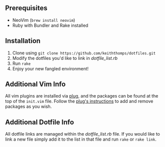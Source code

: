 Prerequisites
-------------
* NeoVim (`brew install neovim`)
* Ruby with Bundler and Rake installed

Installation
------------
1. Clone using `git clone https://github.com/keiththomps/dotfiles.git`
3. Modify the dotfiles you'd like to link in _dotfile_list.rb_
4. Run `rake`
5. Enjoy your new fangled environment!

Additional Vim Info
-------------------
All vim plugins are installed via [plug][1], and the packages can be found at the top of the `init.vim` file.
Follow the [plug's instructions][1] to add and remove packages as you wish.

Additional Dotfile Info
-----------------------
All dotfile links are managed within the _dotfile_list.rb_ file. If you would like to link a new file simply add
it to the list in that file and run `rake` or `rake link`.

[1]: https://github.com/junegunn/vim-plug

